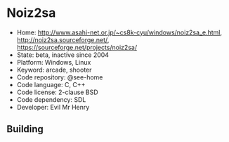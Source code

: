 # Noiz2sa

- Home: http://www.asahi-net.or.jp/~cs8k-cyu/windows/noiz2sa_e.html, http://noiz2sa.sourceforge.net/, https://sourceforge.net/projects/noiz2sa/
- State: beta, inactive since 2004
- Platform: Windows, Linux
- Keyword: arcade, shooter
- Code repository: @see-home
- Code language: C, C++
- Code license: 2-clause BSD
- Code dependency: SDL
- Developer: Evil Mr Henry

## Building
